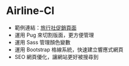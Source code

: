 # Airline-CI
- 範例連結：<a href="https://one-liang.github.io/Airline-CI" target="_blank">旅行社促銷頁面</a>
- 運用 Pug 來切割版面，更方便管理
- 運用 Sass 管理顏色變數
- 運用 Bootstrap 格線系統，快速建立響應式網頁
- SEO 網頁優化，讓網站更好被搜尋到
